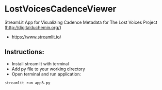# LostVoicesCadenceViewer

StreamLit App for Visualizing Cadence Metadata for The Lost Voices Project (http://digitalduchemin.org/)

- https://www.streamlit.io/

## Instructions:

- Install streamlit with terminal
- Add py file to your working directory
- Open terminal and run application:  

`streamlit run app3.py`




